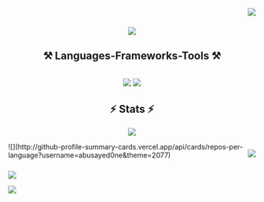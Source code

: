 <img align="right" src="https://visitor-badge.laobi.icu/badge?page_id=salesp07.salesp07" />

<h1 align="center">
    <img src="https://readme-typing-svg.herokuapp.com/?font=Righteous&size=35&center=true&vCenter=true&width=500&height=70&duration=4000&lines=Hi+There!+👋;+I'm+Abu+Sayed!;" />
</h1>

<h2 align="center">⚒️ Languages-Frameworks-Tools ⚒️</h2>
<br/>
<div align="center">
    <img src="https://skillicons.dev/icons?i=react,bootstrap,mui,html,css,vscode,github,figma,tailwind,git,r" />
    <img src="https://skillicons.dev/icons?i=nodejs,python,javascript,typescript,express,firebase,mongodb,c,java,nextjs,mysql,flask" /><br>
</div>

<h2 align="center">⚡ Stats ⚡</h2>
<div align="center">
    
![](http://github-profile-summary-cards.vercel.app/api/cards/profile-details?username=abusayed0ne&theme=2077)

</div>
    
<div style= "display: flex; justtify-content: center; gap: 10px;">
![](http://github-profile-summary-cards.vercel.app/api/cards/repos-per-language?username=abusayed0ne&theme=2077)

![](http://github-profile-summary-cards.vercel.app/api/cards/most-commit-language?username=abusayed0ne&theme=2077)

</div>

![](http://github-profile-summary-cards.vercel.app/api/cards/stats?username=abusayed0ne&theme=2077)

![](http://github-profile-summary-cards.vercel.app/api/cards/productive-time?username=abusayed0ne&theme=2077&utcOffset=8)



